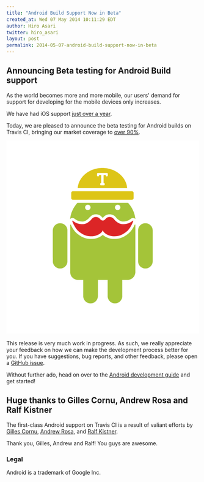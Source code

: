 ```yaml
---
title: "Android Build Support Now in Beta"
created_at: Wed 07 May 2014 10:11:29 EDT
author: Hiro Asari
twitter: hiro_asari
layout: post
permalink: 2014-05-07-android-build-support-now-in-beta
---
```


## Announcing Beta testing for Android Build support

As the world becomes more and more mobile, our users' demand for
support for developing for the mobile devices only increases.

We have had iOS support [just over a year](http://blog.travis-ci.com/introducing-mac-ios-rubymotion-testing/).

Today, we are pleased to announce the beta testing for Android builds on
Travis CI, bringing our market coverage to [over 90%](https://www.comscore.com/Insights/Press_Releases/2014/3/comScore_Reports_January_2014_US_Smartphone_Subscriber_Market_Share).

![](/images/Travdroid.png)

This release is very much work in progress.
As such, we really appreciate your feedback on how we can make
the development process better for you.
If you have suggestions, bug reports, and other feedback, please
open a [GitHub issue](https://github.com/travis-ci/travis-ci/issues/new).

Without further ado, head on over to the [Android development guide](http://docs.travis-ci.com/user/languages/android/)
and get started!

## Huge thanks to Gilles Cornu, Andrew Rosa and Ralf Kistner

The first-class Android support on Travis CI is a result of valiant efforts by [Gilles Cornu](https://github.com/gildegoma),
[Andrew Rosa](https://github.com/andrewhr), and [Ralf Kistner](https://github.com/rkistner).

Thank you, Gilles, Andrew and Ralf! You guys are awesome.

### Legal
Android is a trademark of Google Inc.

